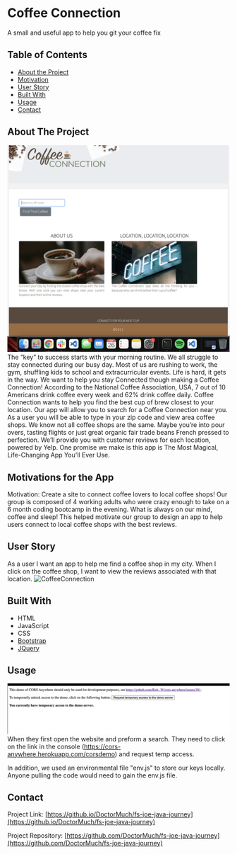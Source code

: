# Coffee Connection 
A small and useful app to help you git your coffee fix
<!-- TABLE OF CONTENTS -->
## Table of Contents
* [About the Project](#about-the-project)
* [Motivation](#motivation)
* [User Story](#user-story)
* [Built With](#built-with)
* [Usage](#usage)
* [Contact](#contact)

<!-- ABOUT THE PROJECT -->
## About The Project
![CoffeeConnection](assets/images/screen-shot.png)
The “key” to success starts with your morning routine. We all struggle to stay connected during our busy day.  Most of us are rushing to work, the gym, shuffling kids to school and extracurricular events. Life is hard, it gets in the way. We want to help you stay Connected though making a Coffee Connection!  According to the National Coffee Association, USA, 7 out of 10 Americans drink coffee every week and 62% drink coffee daily. Coffee Connection wants to help you find the best cup of brew closest to your location.  Our app will allow you to search for a Coffee Connection near you. As a user you will be able to type in your zip code and view area coffee shops.  We know not all coffee shops are the same. Maybe you’re into pour overs, tasting flights or just great organic fair trade beans French pressed to perfection. We’ll provide you with customer reviews for each location, powered by Yelp.  One promise we make is this app is The Most Magical, Life-Changing App You'll Ever Use.

## Motivations for the App
Motivation: Create a site to connect coffee lovers to local coffee shops! Our group is composed of 4 working adults who were crazy enough to take on a 6 month coding bootcamp in the evening. What is always on our mind, coffee and sleep! This helped motivate our group to design an app to help users  connect to local coffee shops with the best reviews.

## User Story
As a user I want an app to help me find a coffee shop in my city. When I click on the coffee shop, I want to view the reviews associated with that location.
![CoffeeConnection](assets/images/ratings.png)

## Built With
* HTML
* JavaScript
* CSS
* [Bootstrap](https://getbootstrap.com)
* [JQuery](https://jquery.com)

<!-- USAGE EXAMPLES -->
## Usage
![herokuapp](assets/images/access.png)
When they first open the website and preform a search. They need to click on the link in the console (https://cors-anywhere.herokuapp.com/corsdemo) and request temp access.

In addition, we used an environmental file "env.js" to store our keys locally. Anyone pulling the code would need to gain the env.js file.

<!-- CONTACT -->
## Contact
Project Link: [https://github.io/DoctorMuch/fs-joe-java-journey](https://github.io/DoctorMuch/fs-joe-java-journey)

Project Repository: [https://github.com/DoctorMuch/fs-joe-java-journey](https://github.com/DoctorMuch/fs-joe-java-journey)
